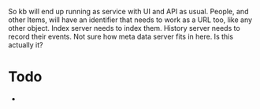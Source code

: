 So kb will end up running as service with UI and API as usual. 
People, and other Items, will have an identifier that needs to
work as a URL too, like any other object. 
Index server needs to index them. 
History server needs to record their events.
Not sure how meta data server fits in here. Is this actually it?

Todo
====
-  
